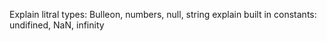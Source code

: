 Explain litral types: Bulleon, numbers, null, string
explain built in constants: undifined, NaN, infinity
